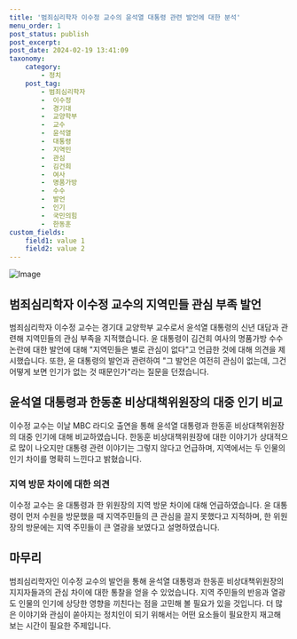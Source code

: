 ```yaml
---
title: '범죄심리학자 이수정 교수의 윤석열 대통령 관련 발언에 대한 분석'
menu_order: 1
post_status: publish
post_excerpt: 
post_date: 2024-02-19 13:41:09
taxonomy:
    category:
        - 정치
    post_tag:
        - 범죄심리학자
        -  이수정
        -  경기대
        -  교양학부
        -  교수
        -  윤석열
        -  대통령
        -  지역민
        -  관심
        -  김건희
        -  여사
        -  명품가방
        -  수수
        -  발언
        -  인기
        -  국민의힘
        -  한동훈
custom_fields:
    field1: value 1
    field2: value 2
---
```


![Image](https://imgnews.pstatic.net/image/660/2024/02/13/0000055456_001_20240213102501608.jpeg?type=w647)

## 범죄심리학자 이수정 교수의 지역민들 관심 부족 발언
범죄심리학자 이수정 교수는 경기대 교양학부 교수로서 윤석열 대통령의 신년 대담과 관련해 지역민들의 관심 부족을 지적했습니다. 윤 대통령이 김건희 여사의 명품가방 수수 논란에 대한 발언에 대해 "지역민들은 별로 관심이 없다"고 언급한 것에 대해 의견을 제시했습니다. 또한, 윤 대통령의 발언과 관련하여 "그 발언은 여전히 관심이 없는데, 그건 어떻게 보면 인기가 없는 것 때문인가"라는 질문을 던졌습니다.
## 윤석열 대통령과 한동훈 비상대책위원장의 대중 인기 비교
이수정 교수는 이날 MBC 라디오 출연을 통해 윤석열 대통령과 한동훈 비상대책위원장의 대중 인기에 대해 비교하였습니다. 한동훈 비상대책위원장에 대한 이야기가 상대적으로 많이 나오지만 대통령 관련 이야기는 그렇지 않다고 언급하며, 지역에서는 두 인물의 인기 차이를 명확히 느낀다고 밝혔습니다.
### 지역 방문 차이에 대한 의견
이수정 교수는 윤 대통령과 한 위원장의 지역 방문 차이에 대해 언급하였습니다. 윤 대통령이 먼저 수원을 방문했을 때 지역주민들의 큰 관심을 끌지 못했다고 지적하며, 한 위원장의 방문에는 지역 주민들이 큰 열광을 보였다고 설명하였습니다.
## 마무리
범죄심리학자인 이수정 교수의 발언을 통해 윤석열 대통령과 한동훈 비상대책위원장의 지지자들과의 관심 차이에 대한 통찰을 얻을 수 있었습니다. 지역 주민들의 반응과 열광도 인물의 인기에 상당한 영향을 끼친다는 점을 고민해 볼 필요가 있을 것입니다. 더 많은 이야기와 관심이 쏟아지는 정치인이 되기 위해서는 어떤 요소들이 필요한지 재고해 보는 시간이 필요한 주제입니다.
